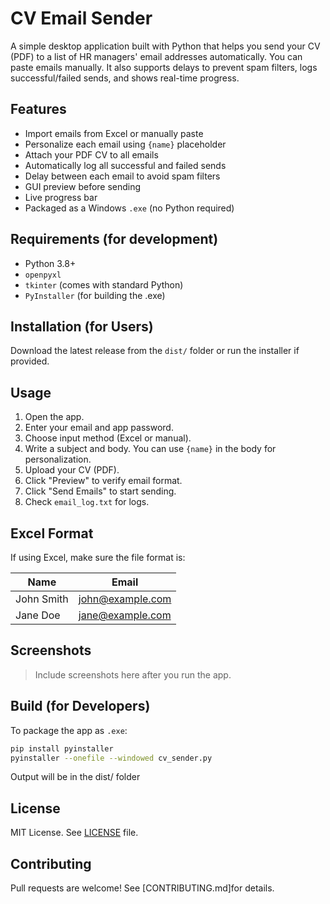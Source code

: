 # CV Email Sender

A simple desktop application built with Python that helps you send your CV (PDF) to a list of HR managers' email addresses automatically. You can paste emails manually. It also supports delays to prevent spam filters, logs successful/failed sends, and shows real-time progress.

## Features

- Import emails from Excel or manually paste
- Personalize each email using `{name}` placeholder
- Attach your PDF CV to all emails
- Automatically log all successful and failed sends
- Delay between each email to avoid spam filters
- GUI preview before sending
- Live progress bar
- Packaged as a Windows `.exe` (no Python required)

## Requirements (for development)

- Python 3.8+
- `openpyxl`
- `tkinter` (comes with standard Python)
- `PyInstaller` (for building the .exe)

## Installation (for Users)

Download the latest release from the `dist/` folder or run the installer if provided.

## Usage

1. Open the app.
2. Enter your email and app password.
3. Choose input method (Excel or manual).
4. Write a subject and body. You can use `{name}` in the body for personalization.
5. Upload your CV (PDF).
6. Click "Preview" to verify email format.
7. Click "Send Emails" to start sending.
8. Check `email_log.txt` for logs.

## Excel Format

If using Excel, make sure the file format is:

| Name       | Email              |
|------------|--------------------|
| John Smith | john@example.com   |
| Jane Doe   | jane@example.com   |

## Screenshots

> Include screenshots here after you run the app.

## Build (for Developers)

To package the app as `.exe`:

```bash
pip install pyinstaller
pyinstaller --onefile --windowed cv_sender.py
```
Output will be in the dist/ folder

## License
MIT License. See [LICENSE]() file.

## Contributing
Pull requests are welcome! See [CONTRIBUTING.md]for details.
